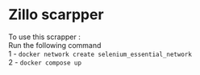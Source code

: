 # Zillo scarpper
 
To use this scrapper :   
Run the following command  
1 - `docker network create selenium_essential_network`  
2 - `docker compose up`
